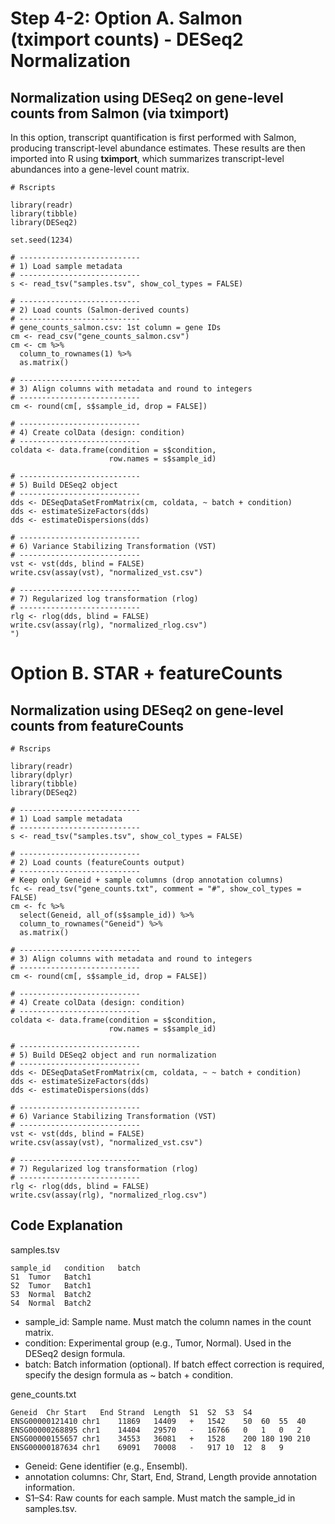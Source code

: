 # Step 4-2: Option A. Salmon (tximport counts) - DESeq2 Normalization  
## Normalization using DESeq2 on gene-level counts from Salmon (via tximport)
In this option, transcript quantification is first performed with Salmon, producing transcript-level abundance estimates. These results are then imported into R using **tximport**, which summarizes transcript-level abundances into a gene-level count matrix. 

```
# Rscripts

library(readr)
library(tibble)
library(DESeq2)

set.seed(1234)

# ---------------------------
# 1) Load sample metadata
# ---------------------------
s <- read_tsv("samples.tsv", show_col_types = FALSE)

# ---------------------------
# 2) Load counts (Salmon-derived counts)
# ---------------------------
# gene_counts_salmon.csv: 1st column = gene IDs
cm <- read_csv("gene_counts_salmon.csv")
cm <- cm %>%
  column_to_rownames(1) %>%
  as.matrix()

# ---------------------------
# 3) Align columns with metadata and round to integers
# ---------------------------
cm <- round(cm[, s$sample_id, drop = FALSE])

# ---------------------------
# 4) Create colData (design: condition)
# ---------------------------
coldata <- data.frame(condition = s$condition,
                      row.names = s$sample_id)

# ---------------------------
# 5) Build DESeq2 object
# ---------------------------
dds <- DESeqDataSetFromMatrix(cm, coldata, ~ batch + condition)
dds <- estimateSizeFactors(dds)
dds <- estimateDispersions(dds)

# ---------------------------
# 6) Variance Stabilizing Transformation (VST)
# ---------------------------
vst <- vst(dds, blind = FALSE)
write.csv(assay(vst), "normalized_vst.csv")

# ---------------------------
# 7) Regularized log transformation (rlog)
# ---------------------------
rlg <- rlog(dds, blind = FALSE)
write.csv(assay(rlg), "normalized_rlog.csv")
")
```
# Option B. STAR + featureCounts
## Normalization using DESeq2 on gene-level counts from featureCounts
```
# Rscrips

library(readr)
library(dplyr)
library(tibble)
library(DESeq2)

# ---------------------------
# 1) Load sample metadata
# ---------------------------
s <- read_tsv("samples.tsv", show_col_types = FALSE)

# ---------------------------
# 2) Load counts (featureCounts output)
# ---------------------------
# Keep only Geneid + sample columns (drop annotation columns)
fc <- read_tsv("gene_counts.txt", comment = "#", show_col_types = FALSE)
cm <- fc %>%
  select(Geneid, all_of(s$sample_id)) %>%
  column_to_rownames("Geneid") %>%
  as.matrix()

# ---------------------------
# 3) Align columns with metadata and round to integers
# ---------------------------
cm <- round(cm[, s$sample_id, drop = FALSE])

# ---------------------------
# 4) Create colData (design: condition)
# ---------------------------
coldata <- data.frame(condition = s$condition,
                      row.names = s$sample_id)

# ---------------------------
# 5) Build DESeq2 object and run normalization
# ---------------------------
dds <- DESeqDataSetFromMatrix(cm, coldata, ~ ~ batch + condition)
dds <- estimateSizeFactors(dds)
dds <- estimateDispersions(dds)

# ---------------------------
# 6) Variance Stabilizing Transformation (VST)
# ---------------------------
vst <- vst(dds, blind = FALSE)
write.csv(assay(vst), "normalized_vst.csv")

# ---------------------------
# 7) Regularized log transformation (rlog)
# ---------------------------
rlg <- rlog(dds, blind = FALSE)
write.csv(assay(rlg), "normalized_rlog.csv")

```
## Code Explanation
samples.tsv
```
sample_id	condition	batch
S1	Tumor	Batch1
S2	Tumor	Batch1
S3	Normal	Batch2
S4	Normal	Batch2
```
- sample_id: Sample name. Must match the column names in the count matrix.
- condition: Experimental group (e.g., Tumor, Normal). Used in the DESeq2 design formula.
- batch: Batch information (optional). If batch effect correction is required, specify the design formula as ~ batch + condition.

gene_counts.txt
```
Geneid	Chr	Start	End	Strand	Length	S1	S2	S3	S4
ENSG00000121410	chr1	11869	14409	+	1542	50	60	55	40
ENSG00000268895	chr1	14404	29570	-	16766	0	1	0	2
ENSG00000155657	chr1	34553	36081	+	1528	200	180	190	210
ENSG00000187634	chr1	69091	70008	-	917	10	12	8	9
```
- Geneid: Gene identifier (e.g., Ensembl).
- annotation columns: Chr, Start, End, Strand, Length provide annotation information.
- S1–S4: Raw counts for each sample. Must match the sample_id in samples.tsv.
